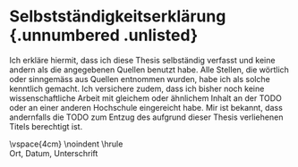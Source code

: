 # Selbstständigkeitserklärung {.unnumbered .unlisted}

Ich erkläre hiermit, dass ich diese Thesis selbständig verfasst und keine andern als die angegebenen
Quellen benutzt habe. Alle Stellen, die wörtlich oder sinngemäss aus Quellen entnommen wurden,
habe ich als solche kenntlich gemacht. Ich versichere zudem, dass ich bisher noch
keine wissenschaftliche Arbeit mit gleichem oder ähnlichem Inhalt an der TODO oder an einer anderen
Hochschule eingereicht habe. Mir ist bekannt, dass andernfalls die TODO zum Entzug des aufgrund
dieser Thesis verliehenen Titels berechtigt ist.

\vspace{4cm}
\noindent
\hrule \
Ort, Datum, Unterschrift
